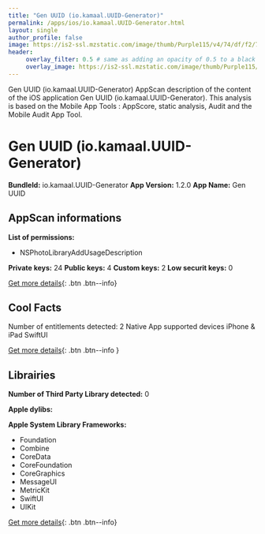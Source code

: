 ```yaml
---
title: "Gen UUID (io.kamaal.UUID-Generator)"
permalink: /apps/ios/io.kamaal.UUID-Generator.html
layout: single
author_profile: false
image: https://is2-ssl.mzstatic.com/image/thumb/Purple115/v4/74/df/f2/74dff201-cf30-923b-b9f2-a4f55dfe5557/AppIcon-1x_U007emarketing-0-10-0-85-220.png/512x512bb.jpg
header: 
     overlay_filter: 0.5 # same as adding an opacity of 0.5 to a black background
     overlay_image: https://is2-ssl.mzstatic.com/image/thumb/Purple115/v4/74/df/f2/74dff201-cf30-923b-b9f2-a4f55dfe5557/AppIcon-1x_U007emarketing-0-10-0-85-220.png/512x512bb.jpg
---
```

Gen UUID (io.kamaal.UUID-Generator) AppScan description of the content of the iOS application Gen UUID (io.kamaal.UUID-Generator). This analysis is based on the Mobile App Tools : AppScore, static analysis, Audit and the Mobile Audit App Tool.

# Gen UUID (io.kamaal.UUID-Generator)

**BundleId:** io.kamaal.UUID-Generator
**App Version:** 1.2.0
**App Name:** Gen UUID


## AppScan informations 

**List of permissions:** 
- NSPhotoLibraryAddUsageDescription
  
  
**Private keys:** 24
**Public keys:** 4
**Custom keys:** 2
**Low securit keys:** 0
  
[Get more details](/pricing.html){: .btn .btn--info}

## Cool Facts

Number of entitlements detected: 2
Native App
supported devices iPhone & iPad
SwiftUI
  
[Get more details](/pricing.html){: .btn .btn--info }

## Librairies 
**Number of Third Party Library detected:** 0


**Apple dylibs:**


**Apple System Library Frameworks:**
- Foundation
- Combine
- CoreData
- CoreFoundation
- CoreGraphics
- MessageUI
- MetricKit
- SwiftUI
- UIKit


  
[Get more details](/pricing.html){: .btn .btn--info}

